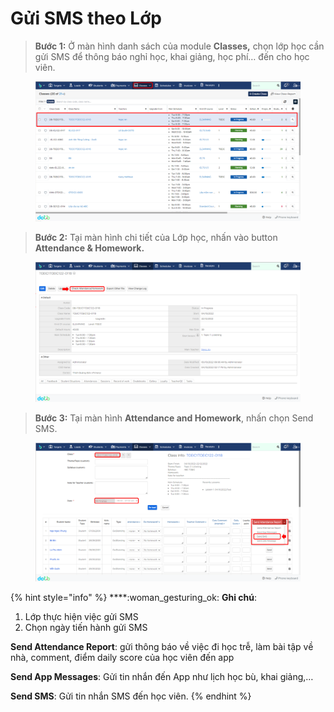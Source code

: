 # Gửi SMS theo Lớp

> **Bước 1:** Ở màn hình danh sách của module **Classes,** chọn lớp học cần gửi SMS để thông báo nghỉ học, khai giảng, học phí… đến cho học viên.

<figure><img src="../../.gitbook/assets/image (27).png" alt=""><figcaption></figcaption></figure>

> **Bước 2:** Tại màn hình chi tiết của Lớp học, nhấn vào button **Attendance & Homework.**&#x20;

<figure><img src="../../.gitbook/assets/image (2) (5).png" alt=""><figcaption></figcaption></figure>

> **Bước 3:** Tại màn hình **Attendance and Homework**, nhấn chọn Send SMS.

<figure><img src="../../.gitbook/assets/image (5) (4).png" alt=""><figcaption></figcaption></figure>

{% hint style="info" %}
****:woman\_gesturing\_ok: **Ghi chú**:

1. Lớp thực hiện việc gửi SMS
2. Chọn ngày tiến hành gửi SMS

**Send Attendance Report**: gửi thông báo về việc đi học trễ, làm bài tập về nhà, comment, điểm daily score của học viên đến app

**Send App Messages**: Gửi tin nhắn đến App như lịch học bù, khai giảng,…&#x20;

**Send SMS**: Gửi tin nhắn SMS đến học viên.
{% endhint %}
